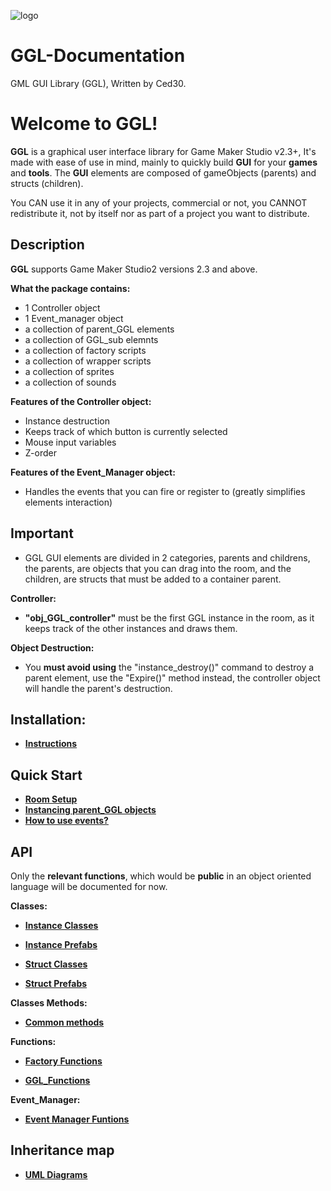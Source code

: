 ![logo](https://github.com/Ced30/GML-GUI-Library-GGL-Documentation/blob/main/Images/GGL_logo.png)

# GGL-Documentation

GML GUI Library (GGL), Written by Ced30.

# Welcome to GGL!

**GGL** is a graphical user interface library for Game Maker Studio v2.3+,
It's made with ease of use in mind, mainly to quickly build **GUI** for your **games** and **tools**. 
The **GUI** elements are composed of gameObjects (parents) and structs (children).

You CAN use it in any of your projects, commercial or not, you CANNOT redistribute it,
not by itself nor as part of a project you want to distribute.

## Description

**GGL** supports Game Maker Studio2 versions 2.3 and above. 

**What the package contains:**
- 1 Controller object
- 1 Event_manager object
- a collection of parent_GGL elements
- a collection of GGL_sub elemnts
- a collection of factory scripts
- a collection of wrapper scripts
- a collection of sprites
- a collection of sounds

**Features of the Controller object:**
- Instance destruction
- Keeps track of which button is currently selected
- Mouse input variables
- Z-order

**Features of the Event_Manager object:**
- Handles the events that you can fire or register to (greatly simplifies elements interaction)


## Important

- GGL GUI elements are divided in 2 categories, parents and childrens, the parents, are objects that you can drag into the room, and the children, are structs that must be added to a container parent.

**Controller:**
- **"obj_GGL_controller"** must be the first GGL instance in the room, as it keeps track of the other instances and draws them.


**Object Destruction:**
- You **must avoid using** the "instance_destroy()" command to destroy a parent element, use the "Expire()" method instead, the controller object will handle the parent's destruction.

## Installation:

- [**Instructions**](https://github.com/Ced30/GML-GUI-Library-GGL-Documentation/blob/main/Installation/instructions.md)

## Quick Start

- [**Room Setup**](https://github.com/Ced30/GML-GUI-Library-GGL-Documentation/blob/main/Quick%20Start/Room_Setup.md)
- [**Instancing parent_GGL objects**](https://github.com/Ced30/GML-GUI-Library-GGL-Documentation/blob/main/Quick%20Start/Instancing_parent_GGL%20objects.md)
- [**How to use events?**](https://github.com/Ced30/GGL-Documentation/blob/main/Tutorial/Tuto.md)

## API

Only the **relevant functions**, which would be **public** in an object oriented language will be documented for now.

**Classes:**

- [**Instance Classes**](https://github.com/Ced30/GML-GUI-Library-GGL-Documentation/blob/main/API/Instance%20Classes.md)

- [**Instance Prefabs**](https://github.com/Ced30/GML-GUI-Library-GGL-Documentation/blob/main/API/Instance%20Prefabs.md)

- [**Struct Classes**](https://github.com/Ced30/GML-GUI-Library-GGL-Documentation/blob/main/API/Struct%20Classes.md)

- [**Struct Prefabs**](https://github.com/Ced30/GML-GUI-Library-GGL-Documentation/blob/main/API/Struct_Prefabs.md)

**Classes Methods:**

- [**Common methods**](https://github.com/Ced30/GML-GUI-Library-GGL-Documentation/blob/main/API/Common_Methods.md)

**Functions:**

- [**Factory Functions**](https://github.com/Ced30/GML-GUI-Library-GGL-Documentation/blob/main/API/Factory%20Functions.md)

- [**GGL_Functions**](https://github.com/Ced30/GML-GUI-Library-GGL-Documentation/blob/main/API/GGL_Functions.md)

**Event_Manager:**

- [**Event Manager Funtions**](https://github.com/Ced30/GML-GUI-Library-GGL-Documentation/blob/main/API/GGL_Event_Manager/Event_Manager_Functions.md)

## Inheritance map

- [**UML Diagrams**](https://github.com/Ced30/GML-GUI-Library-GGL-Documentation/blob/main/Diagrams/Inheritance.md)

